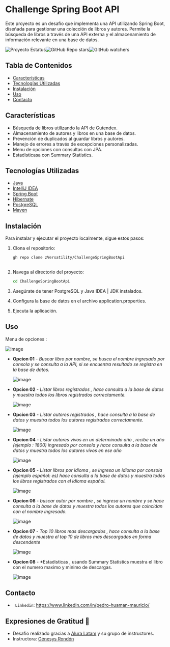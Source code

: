 # Challenge Spring Boot API

Este proyecto es un desafío que implementa una API utilizando Spring Boot, diseñada para gestionar una colección de libros y autores. Permite la búsqueda de libros a través de una API externa y el almacenamiento de información relevante en una base de datos.

<div style="display:flex">
 <img alt="Proyecto Estatus" src="https://img.shields.io/badge/STATUS-FINALIZADO-blue">
 <img alt="GitHub Repo stars" src="https://img.shields.io/github/stars/zVersatility/Encriptador-Challenge"> 
 <img alt="GitHub watchers" src="https://img.shields.io/github/watchers/zVersatility/Encriptador-Challenge">
</div>

## Tabla de Contenidos

- [Características](#características)
- [Tecnologías Utilizadas](#tecnologías-utilizadas)
- [Instalación](#instalación)
- [Uso](#uso)
- [Contacto](#contacto)


## Características

- Búsqueda de libros utilizando la API de Gutendex.
- Almacenamiento de autores y libros en una base de datos.
- Prevención de duplicados al guardar libros y autores.
- Manejo de errores a través de excepciones personalizadas.
- Menu de opciones con consultas con JPA.
- Estadisticasa con Summary Statistics.
  

## Tecnologías Utilizadas

- [Java](https://www.oracle.com/java/)
- [IntelliJ IDEA](https://www.jetbrains.com/idea/)
- [Spring Boot](https://spring.io/projects/spring-boot)
- [Hibernate](https://hibernate.org/)
- [PostgreSQL](https://www.postgresql.org/)
- [Maven](https://maven.apache.org/)

## Instalación

Para instalar y ejecutar el proyecto localmente, sigue estos pasos:

1. Clona el repositorio:

   ```bash
   gh repo clone zVersatility/ChallengeSpringBootApi
  
2. Navega al directorio del proyecto:

   ```bash
   cd ChallengeSpringBootApi

3. Asegúrate de tener PostgreSQL y Java IDEA | JDK instalados.
4. Configura la base de datos en el archivo application.properties.
5. Ejecuta la aplicación.


 ## Uso

 Menu de opciones :
  
 ![image](https://github.com/user-attachments/assets/31f35ca9-1657-4071-9c30-a40108b395f9)

* **Opcion 01** - *Buscar libro por nombre, se busca el nombre ingresado por consola y se consulta a la API, si se encuentra resultado se registra en la base de datos.*

  ![image](https://github.com/user-attachments/assets/783fa814-eaed-4167-86a1-dd8e545025d5)

* **Opcion 02** - *Listar libros registrados , hace consulta a la base de datos y muestra todos los libros registrados correctamente.*

  ![image](https://github.com/user-attachments/assets/11be6d33-d9d1-423e-975a-c0380be8f220)

* **Opcion 03** - *Listar autores registrados , hace consulta a la base de datos y muestra todos los autores registrados correctamente.*

  ![image](https://github.com/user-attachments/assets/ef0cb8eb-1269-4839-bd73-b1fd3b6a58e0)

* **Opcion 04** - *Listar autores vivos en un determinado año , recibe un año (ejemplo : 1800) ingresado por consola y hace consulta a la base de datos y muestra todos los autores vivos en ese año*

  ![image](https://github.com/user-attachments/assets/9f33aca3-4bdb-44f7-b818-c8ffd88b54c3)

* **Opcion 05** - *Listar libros por idioma , se ingresa un idioma por consola (ejemplo español: es) hace consulta a la base de datos y muestra todos los libros registrados con el idioma español.*

  ![image](https://github.com/user-attachments/assets/6550343d-505a-4eec-969f-0bc658a09086)

* **Opcion 06** - *buscar autor por nombre , se ingresa un nombre y se hace consulta a la base de datos y muestra todos los autores que coincidan con el nombre ingresado.*

    ![image](https://github.com/user-attachments/assets/f3f319c2-ab22-41e5-b279-3818dd3e965c)

* **Opcion 07** - *Top 10 libros mas descargados , hace consulta a la base de datos y muestra  el top 10 de libros mas descargados en forma descendente*

  ![image](https://github.com/user-attachments/assets/f63a4ed3-7356-4ced-a724-02050d137a66)

* **Opcion 08** - *Estadisticas , usando Summary Statistics muestra el libro con el numero maximo y minimo de descargas.

  ![image](https://github.com/user-attachments/assets/fa5e6fd4-8b90-4297-a7c2-4895e278786d)


## Contacto
- ` Linkedin`: https://www.linkedin.com/in/pedro-huaman-mauricio/
  
## Expresiones de Gratitud 🎁

* Desafio realizado gracias a  [Alura Latam](https://www.aluracursos.com/) y su grupo de instructores.
* Instructora: [Génesys Rondón](https://github.com/genesysrm)



 






 
